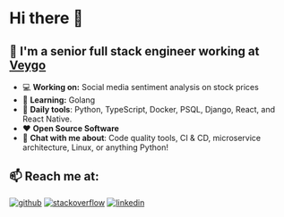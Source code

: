 # Hi there 👋

## 🚀 I'm a senior full stack engineer working at <a href="https://www.veygo.com">Veygo</a>

- 💻 **Working on:** Social media sentiment analysis on stock prices
- 🌱 **Learning:** Golang
- 🔧 **Daily tools**: Python, TypeScript, Docker, PSQL, Django, React, and React Native.
- ❤️ **Open Source Software**
- 💬 **Chat with me about**: Code quality tools, CI & CD, microservice architecture, Linux, or anything Python!

## 📫 Reach me at:
[![github](https://img.shields.io/static/v1?style=flat-square&logo=github&label=&message=@Rhys-H&color=5b5b5b&labelColor=5b5b5b)](https://github.com/Rhys-H)
[![stackoverflow](https://img.shields.io/static/v1?style=flat-square&logo=stackoverflow&label=&message=@rhys&color=5b5b5b&labelColor=5b5b5b)](https://stackoverflow.com/users/14215579/rhys)
[![linkedin](https://img.shields.io/static/v1?style=flat-square&logo=linkedin&label=&message=@rhysh&color=5b5b5b&labelColor=5b5b5b)](https://www.linkedin.com/in/rhysh/)
